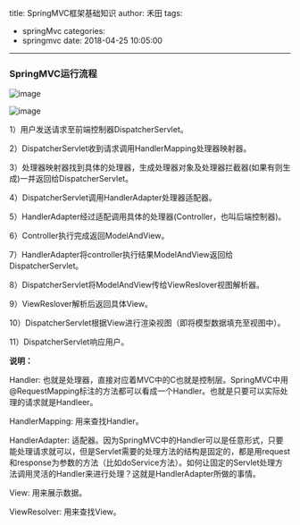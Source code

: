 title: SpringMVC框架基础知识
author: 禾田
tags:
  - springMvc
categories:
  - springmvc
date: 2018-04-25 10:05:00
---
### SpringMVC运行流程  

![image](http://img.blog.csdn.net/20150430134236240)  

![image](http://images2015.cnblogs.com/blog/799093/201607/799093-20160724233025107-1243112232.jpg)

1）用户发送请求至前端控制器DispatcherServlet。  

2）DispatcherServlet收到请求调用HandlerMapping处理器映射器。 
 
3）处理器映射器找到具体的处理器，生成处理器对象及处理器拦截器(如果有则生成)一并返回给DispatcherServlet。   

4）DispatcherServlet调用HandlerAdapter处理器适配器。  

5）HandlerAdapter经过适配调用具体的处理器(Controller，也叫后端控制器)。   

6）Controller执行完成返回ModelAndView。  

7）HandlerAdapter将controller执行结果ModelAndView返回给DispatcherServlet。  

8）DispatcherServlet将ModelAndView传给ViewReslover视图解析器。  

9）ViewReslover解析后返回具体View。  

10）DispatcherServlet根据View进行渲染视图（即将模型数据填充至视图中）。  

11）DispatcherServlet响应用户。  

**说明：**  

Handler: 也就是处理器，直接对应着MVC中的C也就是控制层。SpringMVC中用@RequestMapping标注的方法都可以看成一个Handler。也就是只要可以实际处理的请求就是Handleer。  

HandlerMapping: 用来查找Handler。

HandlerAdapter: 适配器。因为SpringMVC中的Handler可以是任意形式，只要能处理请求就可以，但是Servlet需要的处理方法的结构是固定的，都是用request和response为参数的方法（比如doService方法）。如何让固定的Servlet处理方法调用灵活的Handler来进行处理？这就是HandlerAdapter所做的事情。   

View: 用来展示数据。 

ViewResolver: 用来查找View。